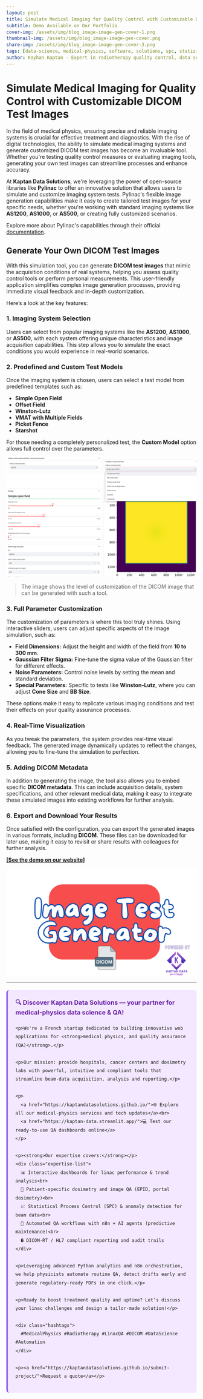 ```yaml
---
layout: post
title: Simulate Medical Imaging for Quality Control with Customizable DICOM Test Images
subtitle: Demo Available on Our Portfolio
cover-img: /assets/img/blog_image-image-gen-cover-1.png
thumbnail-img: /assets/img/blog_image-image-gen-cover.png
share-img: /assets/img/blog_image-image-gen-cover-3.png
tags: [data-science, medical-physics, software, solutions, spc, statistical process control, Automated SPC]
author: Kayhan Kaptan - Expert in radiotherapy quality control, data science and automation
---
```


# Simulate Medical Imaging for Quality Control with Customizable DICOM Test Images

In the field of medical physics, ensuring precise and reliable imaging systems is crucial for effective treatment and diagnostics. With the rise of digital technologies, the ability to simulate medical imaging systems and generate customized DICOM test images has become an invaluable tool. Whether you're testing quality control measures or evaluating imaging tools, generating your own test images can streamline processes and enhance accuracy.

At **Kaptan Data Solutions**, we're leveraging the power of open-source libraries like **Pylinac** to offer an innovative solution that allows users to simulate and customize imaging system tests. Pylinac's flexible image generation capabilities make it easy to create tailored test images for your specific needs, whether you're working with standard imaging systems like **AS1200**, **AS1000**, or **AS500**, or creating fully customized scenarios.

Explore more about Pylinac's capabilities through their official [documentation](https://pylinac.readthedocs.io/en/latest/image_generator.html#).

## Generate Your Own DICOM Test Images

With this simulation tool, you can generate **DICOM test images** that mimic the acquisition conditions of real systems, helping you assess quality control tools or perform personal measurements. This user-friendly application simplifies complex image generation processes, providing immediate visual feedback and in-depth customization.

Here’s a look at the key features:

### 1. Imaging System Selection
Users can select from popular imaging systems like the **AS1200**, **AS1000**, or **AS500**, with each system offering unique characteristics and image acquisition capabilities. This step allows you to simulate the exact conditions you would experience in real-world scenarios.

### 2. Predefined and Custom Test Models
Once the imaging system is chosen, users can select a test model from predefined templates such as:
- **Simple Open Field**
- **Offset Field**
- **Winston-Lutz**
- **VMAT with Multiple Fields**
- **Picket Fence**
- **Starshot**

For those needing a completely personalized test, the **Custom Model** option allows full control over the parameters.

![DICOM test images](/assets/img/Capture_image_gen-1.PNG)

> The image shows the level of customization of the DICOM image that can be generated with such a tool.


### 3. Full Parameter Customization
The customization of parameters is where this tool truly shines. Using interactive sliders, users can adjust specific aspects of the image simulation, such as:

- **Field Dimensions:** Adjust the height and width of the field from **10 to 300 mm**.
- **Gaussian Filter Sigma:** Fine-tune the sigma value of the Gaussian filter for different effects.
- **Noise Parameters:** Control noise levels by setting the mean and standard deviation.
- **Special Parameters:** Specific to tests like **Winston-Lutz**, where you can adjust **Cone Size** and **BB Size**.

These options make it easy to replicate various imaging conditions and test their effects on your quality assurance processes.


### 4. Real-Time Visualization
As you tweak the parameters, the system provides real-time visual feedback. The generated image dynamically updates to reflect the changes, allowing you to fine-tune the simulation to perfection.


### 5. Adding DICOM Metadata
In addition to generating the image, the tool also allows you to embed specific **DICOM metadata**. This can include acquisition details, system specifications, and other relevant medical data, making it easy to integrate these simulated images into existing workflows for further analysis.

### 6. Export and Download Your Results
Once satisfied with the configuration, you can export the generated images in various formats, including **DICOM**. These files can be downloaded for later use, making it easy to revisit or share results with colleagues for further analysis.

**[[See the demo on our website]](https://kaptan-data.streamlit.app/image_generator)** 

[![png](/assets/img/image_gen.png)](https://kaptan-data.streamlit.app/image_generator)

---


<html lang="fr">
<head>
    <meta charset="UTF-8">
    <meta name="viewport" content="width=device-width, initial-scale=1.0">
    <title>Kaptan Data Solutions</title>
    <style>
        .citation {
            background-color: #f3e8ff;
            border-left: 4px solid #8b5cf6;
            padding: 20px;
            margin: 20px 0;
            border-radius: 8px;
            font-family: -apple-system, BlinkMacSystemFont, 'Segoe UI', Roboto, sans-serif;
            line-height: 1.6;
        }
        .citation h3 {
            color: #6b21a8;
            margin-top: 0;
        }
        .citation a {
            color: #7c3aed;
            text-decoration: none;
        }
        .citation a:hover {
            text-decoration: underline;
        }
        .expertise-list {
            margin: 15px 0;
        }
        .hashtags {
            font-weight: bold;
            color: #7c3aed;
            margin-top: 15px;
        }
    </style>
</head>
<body>
  <div class="citation">
    <h3>🔍 Discover Kaptan Data Solutions — your partner for medical-physics data science & QA!</h3>

    <p>We're a French startup dedicated to building innovative web applications for <strong>medical physics, and quality assurance (QA)</strong>.</p>

    <p>Our mission: provide hospitals, cancer centers and dosimetry labs with powerful, intuitive and compliant tools that streamline beam-data acquisition, analysis and reporting.</p>

    <p>
      <a href="https://kaptandatasolutions.github.io/">🌐 Explore all our medical-physics services and tech updates</a><br>
      <a href="https://kaptan-data.streamlit.app/">💻 Test our ready-to-use QA dashboards online</a>
    </p>

    <p><strong>Our expertise covers:</strong></p>
    <div class="expertise-list">
      📊 Interactive dashboards for linac performance & trend analysis<br>
      🔬 Patient-specific dosimetry and image QA (EPID, portal dosimetry)<br>
      📈 Statistical Process Control (SPC) & anomaly detection for beam data<br>
      🤖 Automated QA workflows with n8n + AI agents (predictive maintenance)<br>
      � DICOM-RT / HL7 compliant reporting and audit trails
    </div>

    <p>Leveraging advanced Python analytics and n8n orchestration, we help physicists automate routine QA, detect drifts early and generate regulatory-ready PDFs in one click.</p>

    <p>Ready to boost treatment quality and uptime? Let’s discuss your linac challenges and design a tailor-made solution!</p>

    <div class="hashtags">
      #MedicalPhysics #Radiotherapy #LinacQA #DICOM #DataScience #Automation
    </div>

    <p><a href="https://kaptandatasolutions.github.io/submit-project/">Request a quote</a></p>
  </div>
</body>
</html>